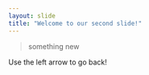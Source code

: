 ```yaml
---
layout: slide
title: "Welcome to our second slide!"
---
```

> something new

Use the left arrow to go back!
